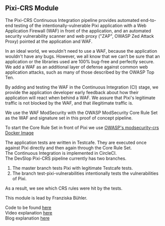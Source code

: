 ## Pixi-CRS Module

The Pixi-CRS Continuous Integration pipeline provides automated end-to-end testing of the intentionally-vulnerable Pixi application with a Web Application Firewall (WAF) in front of the application, and an automated security vulnerability scanner and web proxy ("ZAP", OWASP Zed Attack Proxy) pointed at the application and WAF.


In an ideal world, we wouldn't need to use a WAF, because the application wouldn't have any bugs. However, we all know that we can‘t be sure that an application or the libraries used are 100% bug-free and perfectly secure.  
We add a WAF as an additional layer of defense against common web application attacks, such as many of those described by the OWASP Top Ten.
    
By adding and testing the WAF in the Continuous Integration (CI) stage, we provide the application developer early feedback about how their application will react when behind a WAF. We assure that Pixi's legitimate traffic is not blocked by the WAF, and that illegitimate traffic is.
   
We use the WAF ModSecurity with the OWASP ModSecurity Core Rule Set as the WAF and signature set in this proof of concept pipeline. 

To start the Core Rule Set in front of Pixi we use [OWASP's modsecurity-crs Docker Image](https://hub.docker.com/r/owasp/modsecurity-crs/)
     
The application tests are written in Testcafe.  They are executed once against Pixi directly and then again through the Core Rule Set.  
The Continuous Integration is implemented in CircleCI.  
The DevSlop Pixi-CRS pipeline currently has two branches.
1) The master branch tests Pixi with legitimate Testcafe tests.
2) The branch test-pixi-vulnerabilities intentionally tests the vulnerabilities of Pixi.

As a result, we see which CRS rules were hit by the tests.

This module is lead by Franziska Bühler.

Code to be found [here](https://github.com/DevSlop/pixi-crs)  
Video explanation [here](https://vimeo.com/271451246)  
Blog explanation [here](https://dev.to/devslop/devslop-s-pixi-crs-pipeline-4bie)  

